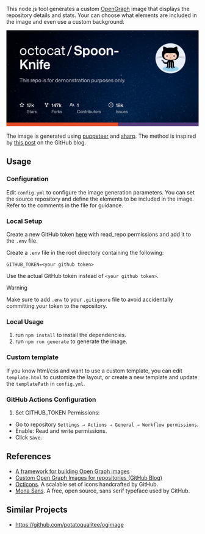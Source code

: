 This node.js tool generates a custom [OpenGraph](https://www.opengraph.xyz/) image that displays the repository details and stats. Your can choose what elements are included in the image and even use a custom background.

![Repo OpenGraph Image](example-og-image.png)

The image is generated using [puppeteer](https://github.com/GoogleChrome/puppeteer) and [sharp](https://github.com/lovell/sharp). The method is inspired by [this post](https://github.blog/open-source/git/framework-building-open-graph-images/) on the GitHub blog.

## Usage

### Configuration

Edit `config.yml` to configure the image generation parameters. You can set the source repository and define the elements to be included in the image. Refer to the comments in the file for guidance.

### Local Setup

Create a new GitHub token [here](https://github.com/settings/tokens) with read_repo permissions and add it to the `.env` file.

Create a `.env` file in the root directory containing the following:
```
GITHUB_TOKEN=<your github token>
```
Use the actual GitHub token instead of `<your github token>`.

> [!WARNING]
> Make sure to add `.env` to your `.gitignore` file to avoid accidentally committing your token to the repository.

### Local Usage

1. run `npm install` to install the dependencies.
2. run `npm run generate` to generate the image.

### Custom template

If you know html/css and want to use a custom template, you can edit `template.html` to customize the layout, or create a new template and update the `templatePath` in `config.yml`.

### GitHub Actions Configuration

1. Set GITHUB_TOKEN Permissions:
- Go to repository `Settings → Actions → General → Workflow permissions`.
- Enable: Read and write permissions.
- Click `Save`.

## References

- [A framework for building Open Graph images](https://github.blog/open-source/git/framework-building-open-graph-images/)
- [Custom Open Graph Images for repositories (GitHub Blog)](https://github.blog/news-insights/product-news/custom-open-graph-images-for-repositories/)
- [Octicons](https://primer.style/foundations/icons). A scalable set of icons handcrafted by GitHub.
- [Mona Sans](https://github.com/github/mona-sans). A free, open source, sans serif typeface used by GitHub.

## Similar Projects

- https://github.com/potatoqualitee/ogimage